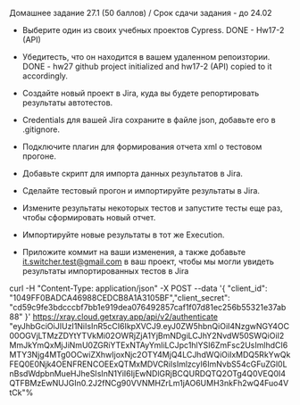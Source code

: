 Домашнее задание 27.1 (50 баллов) / Срок сдачи задания - до 24.02

- Выберите один из своих учебных проектов Сypress. DONE - Hw17-2 (API)
- Убедитесть, что он находится в вашем удаленном репоизтории. DONE - hw27 github project initialized and hw17-2 (API) copied to it accordingly.

- Создайте новый проект в Jira, куда вы будете репортировать результаты автотестов.
- Сredentials для вашей Jira сохраните в файле json, добавьте его в .gitignore.
- Подключите плагин для формирования отчета xml о тестовом прогоне.
- Добавьте скрипт для импорта данных результатов в Jira.
- Сделайте тестовый прогон и импортируйте результаты в Jira.
- Измените результаты некоторых тестов и запустите тесты еще раз, чтобы сформировать новый отчет.
- Импортируйте новые результаты в тот же Execution.
- Приложите коммит на ваши изменения, а также добавьте it.switcher.test@gmail.com в ваш проект, чтобы мы могли увидеть результаты импортированных тестов в Jira


curl -H "Content-Type: application/json" -X POST --data '{ "client_id": "1049FF0BADCA46988CEDCB8A1A3105BF","client_secret": "cd59c9fe3bdcccbf7bb1e919dea076492857caf1f07d81ec256b55321e37ab88" }'  https://xray.cloud.getxray.app/api/v2/authenticate
"eyJhbGciOiJIUzI1NiIsInR5cCI6IkpXVCJ9.eyJ0ZW5hbnQiOiI4NzgwNGY4OC00OGVjLTMzZDYtYTVkMi02OWRjZjA1YjBmNDgiLCJhY2NvdW50SWQiOiI2MmJkYmQxMjJiNmU0ZGRiYTExNTAyYmIiLCJpc1hlYSI6ZmFsc2UsImlhdCI6MTY3Njg4MTg0OCwiZXhwIjoxNjc2OTY4MjQ4LCJhdWQiOiIxMDQ5RkYwQkFEQ0E0Njk4OENFRENCOEExQTMxMDVCRiIsImlzcyI6ImNvbS54cGFuZGl0LnBsdWdpbnMueHJheSIsInN1YiI6IjEwNDlGRjBCQURDQTQ2OTg4Q0VEQ0I4QTFBMzEwNUJGIn0.2J2fNCg90VVNMHZrLm1jAO6UMH3nkFh2wQ4Fuo4VtCk"%  